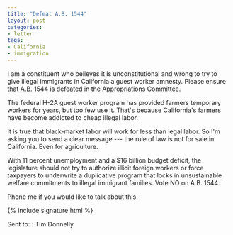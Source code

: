 ```yaml
---
title: "Defeat A.B. 1544"
layout: post
categories:
- letter
tags:
- California
- immigration
---
```


I am a constituent who believes it is unconstitutional and wrong to try to give illegal immigrants in California a guest worker amnesty. Please ensure that A.B. 1544 is defeated in the Appropriations Committee.

The federal H-2A guest worker program has provided farmers temporary workers for years, but too few use it. That's because California's farmers have become addicted to cheap illegal labor.

It is true that black-market labor will work for less than legal labor. So I'm asking you to send a clear message --- the rule of law is not for sale in California. Even for agriculture.

With 11 percent unemployment and a $16 billion budget deficit, the legislature should not try to authorize illicit foreign workers or force taxpayers to underwrite a duplicative program that locks in unsustainable welfare commitments to illegal immigrant families. Vote NO on A.B. 1544.

Phone me if you would like to talk about this.

{% include signature.html %}

Sent to:
: Tim Donnelly

